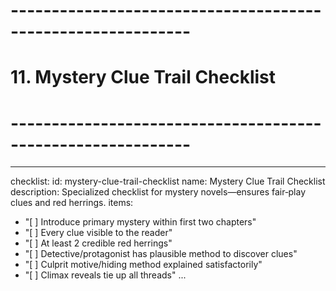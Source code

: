 <!-- Powered by BMAD™ Core -->

# ------------------------------------------------------------

# 11. Mystery Clue Trail Checklist

# ------------------------------------------------------------

---

checklist:
id: mystery-clue-trail-checklist
name: Mystery Clue Trail Checklist
description: Specialized checklist for mystery novels—ensures fair‑play clues and red herrings.
items:

- "[ ] Introduce primary mystery within first two chapters"
- "[ ] Every clue visible to the reader"
- "[ ] At least 2 credible red herrings"
- "[ ] Detective/protagonist has plausible method to discover clues"
- "[ ] Culprit motive/hiding method explained satisfactorily"
- "[ ] Climax reveals tie up all threads"
  ...
